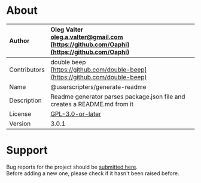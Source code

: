 
# About

| Author       | Oleg Valter<br>[oleg.a.valter@gmail.com](mailto:oleg.a.valter@gmail.com)<br>[https://github.com/Oaphi](https://github.com/Oaphi) |
| :----------- | :----------------------- |
| Contributors | double beep<br>[https://github.com/double-beep](https://github.com/double-beep) |
| Name | @userscripters/generate-readme |
| Description | Readme generator parses package.json file and creates a README.md from it |
| License | [GPL-3.0-or-later](https://spdx.org/licenses/GPL-3.0-or-later) |
| Version | 3.0.1 |


# Support

Bug reports for the project should be [submitted here](https://github.com/userscripters/generate-readme/issues).
<br>Before adding a new one, please check if it hasn't been raised before.
  